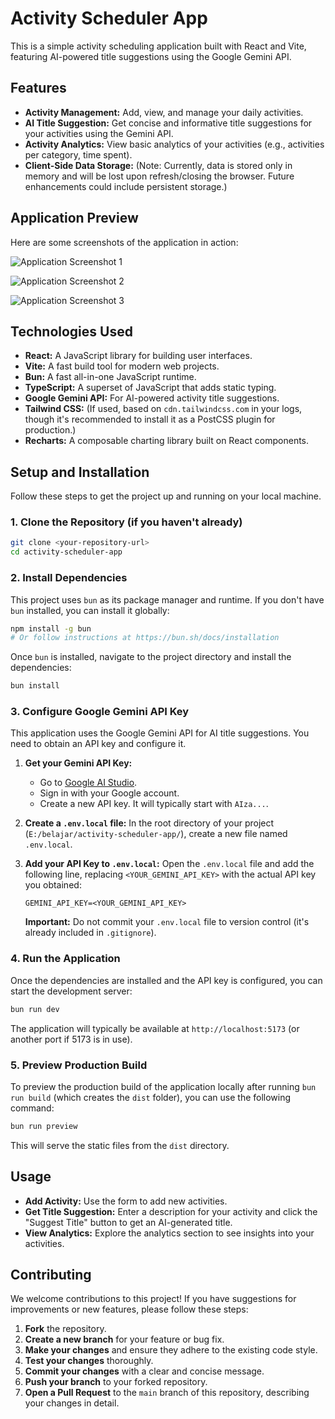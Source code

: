 # Activity Scheduler App

This is a simple activity scheduling application built with React and Vite, featuring AI-powered title suggestions using the Google Gemini API.

## Features

*   **Activity Management:** Add, view, and manage your daily activities.
*   **AI Title Suggestion:** Get concise and informative title suggestions for your activities using the Gemini API.
*   **Activity Analytics:** View basic analytics of your activities (e.g., activities per category, time spent).
*   **Client-Side Data Storage:** (Note: Currently, data is stored only in memory and will be lost upon refresh/closing the browser. Future enhancements could include persistent storage.)

## Application Preview

Here are some screenshots of the application in action:

![Application Screenshot 1](https://via.placeholder.com/1920x1080?text=Screenshot+1)

![Application Screenshot 2](https://via.placeholder.com/1920x1080?text=Screenshot+2)

![Application Screenshot 3](https://via.placeholder.com/1920x1080?text=Screenshot+3)

## Technologies Used

*   **React:** A JavaScript library for building user interfaces.
*   **Vite:** A fast build tool for modern web projects.
*   **Bun:** A fast all-in-one JavaScript runtime.
*   **TypeScript:** A superset of JavaScript that adds static typing.
*   **Google Gemini API:** For AI-powered activity title suggestions.
*   **Tailwind CSS:** (If used, based on `cdn.tailwindcss.com` in your logs, though it's recommended to install it as a PostCSS plugin for production.)
*   **Recharts:** A composable charting library built on React components.

## Setup and Installation

Follow these steps to get the project up and running on your local machine.

### 1. Clone the Repository (if you haven't already)

```bash
git clone <your-repository-url>
cd activity-scheduler-app
```

### 2. Install Dependencies

This project uses `bun` as its package manager and runtime. If you don't have `bun` installed, you can install it globally:

```bash
npm install -g bun
# Or follow instructions at https://bun.sh/docs/installation
```

Once `bun` is installed, navigate to the project directory and install the dependencies:

```bash
bun install
```

### 3. Configure Google Gemini API Key

This application uses the Google Gemini API for AI title suggestions. You need to obtain an API key and configure it.

1.  **Get your Gemini API Key:**
    *   Go to [Google AI Studio](https://aistudio.google.com/app/apikey).
    *   Sign in with your Google account.
    *   Create a new API key. It will typically start with `AIza...`.

2.  **Create a `.env.local` file:**
    In the root directory of your project (`E:/belajar/activity-scheduler-app/`), create a new file named `.env.local`.

3.  **Add your API Key to `.env.local`:**
    Open the `.env.local` file and add the following line, replacing `<YOUR_GEMINI_API_KEY>` with the actual API key you obtained:

    ```
    GEMINI_API_KEY=<YOUR_GEMINI_API_KEY>
    ```

    **Important:** Do not commit your `.env.local` file to version control (it's already included in `.gitignore`).

### 4. Run the Application

Once the dependencies are installed and the API key is configured, you can start the development server:

```bash
bun run dev
```

The application will typically be available at `http://localhost:5173` (or another port if 5173 is in use).

### 5. Preview Production Build

To preview the production build of the application locally after running `bun run build` (which creates the `dist` folder), you can use the following command:

```bash
bun run preview
```

This will serve the static files from the `dist` directory.

## Usage

*   **Add Activity:** Use the form to add new activities.
*   **Get Title Suggestion:** Enter a description for your activity and click the "Suggest Title" button to get an AI-generated title.
*   **View Analytics:** Explore the analytics section to see insights into your activities.

## Contributing

We welcome contributions to this project! If you have suggestions for improvements or new features, please follow these steps:

1.  **Fork** the repository.
2.  **Create a new branch** for your feature or bug fix.
3.  **Make your changes** and ensure they adhere to the existing code style.
4.  **Test your changes** thoroughly.
5.  **Commit your changes** with a clear and concise message.
6.  **Push your branch** to your forked repository.
7.  **Open a Pull Request** to the `main` branch of this repository, describing your changes in detail.

